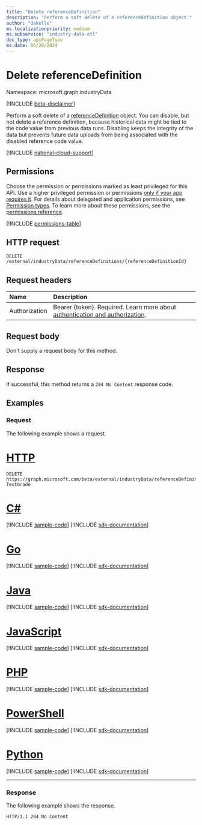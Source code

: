```yaml
---
title: "Delete referenceDefinition"
description: "Perform a soft delete of a referenceDefinition object."
author: "dakelle"
ms.localizationpriority: medium
ms.subservice: "industry-data-etl"
doc_type: apiPageType
ms.date: 06/28/2024
---
```


# Delete referenceDefinition

Namespace: microsoft.graph.industryData

[!INCLUDE [beta-disclaimer](../../includes/beta-disclaimer.md)]

Perform a soft delete of a [referenceDefinition](../resources/industrydata-referencedefinition.md) object. You can disable, but not delete a reference definition, because historical data might be tied to the code value from previous data runs. Disabling keeps the integrity of the data but prevents future data uploads from being associated with the disabled reference code value.

[!INCLUDE [national-cloud-support](../../includes/global-only.md)]

## Permissions

Choose the permission or permissions marked as least privileged for this API. Use a higher privileged permission or permissions [only if your app requires it](/graph/permissions-overview#best-practices-for-using-microsoft-graph-permissions). For details about delegated and application permissions, see [Permission types](/graph/permissions-overview#permission-types). To learn more about these permissions, see the [permissions reference](/graph/permissions-reference).

<!-- { "blockType": "permissions", "name": "industrydata_referencedefinition_delete" } -->
[!INCLUDE [permissions-table](../includes/permissions/industrydata-referencedefinition-delete-permissions.md)]

## HTTP request

<!-- {
  "blockType": "ignored"
}
-->
```http
DELETE /external/industryData/referenceDefinitions/{referenceDefinitionId}
```

## Request headers

|Name|Description|
|:---|:---|
|Authorization|Bearer {token}. Required. Learn more about [authentication and authorization](/graph/auth/auth-concepts).|

## Request body

Don't supply a request body for this method.

## Response

If successful, this method returns a `204 No Content` response code.

## Examples

### Request

The following example shows a request.
# [HTTP](#tab/http)
<!-- {
  "blockType": "request",
  "name": "delete_referencedefinition"
}
-->
```http
DELETE https://graph.microsoft.com/beta/external/industryData/referenceDefinitions/RefAcademicSubject-TestGrade
```

# [C#](#tab/csharp)
[!INCLUDE [sample-code](../includes/snippets/csharp/delete-referencedefinition-csharp-snippets.md)]
[!INCLUDE [sdk-documentation](../includes/snippets/snippets-sdk-documentation-link.md)]

# [Go](#tab/go)
[!INCLUDE [sample-code](../includes/snippets/go/delete-referencedefinition-go-snippets.md)]
[!INCLUDE [sdk-documentation](../includes/snippets/snippets-sdk-documentation-link.md)]

# [Java](#tab/java)
[!INCLUDE [sample-code](../includes/snippets/java/delete-referencedefinition-java-snippets.md)]
[!INCLUDE [sdk-documentation](../includes/snippets/snippets-sdk-documentation-link.md)]

# [JavaScript](#tab/javascript)
[!INCLUDE [sample-code](../includes/snippets/javascript/delete-referencedefinition-javascript-snippets.md)]
[!INCLUDE [sdk-documentation](../includes/snippets/snippets-sdk-documentation-link.md)]

# [PHP](#tab/php)
[!INCLUDE [sample-code](../includes/snippets/php/delete-referencedefinition-php-snippets.md)]
[!INCLUDE [sdk-documentation](../includes/snippets/snippets-sdk-documentation-link.md)]

# [PowerShell](#tab/powershell)
[!INCLUDE [sample-code](../includes/snippets/powershell/delete-referencedefinition-powershell-snippets.md)]
[!INCLUDE [sdk-documentation](../includes/snippets/snippets-sdk-documentation-link.md)]

# [Python](#tab/python)
[!INCLUDE [sample-code](../includes/snippets/python/delete-referencedefinition-python-snippets.md)]
[!INCLUDE [sdk-documentation](../includes/snippets/snippets-sdk-documentation-link.md)]

---

### Response

The following example shows the response.
<!-- {
  "blockType": "response",
  "truncated": true
}
-->

```http
HTTP/1.1 204 No Content
```

